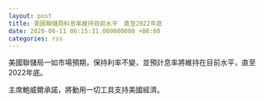 ```yaml
---
layout: post
title: 美國聯儲局料息率維持目前水平　直至2022年底
date: 2020-06-11 06:15:31.000000000 +08:00
categories: rss
---
```


美國聯儲局一如市場預期，保持利率不變，並預計息率將維持在目前水平，直至2022年底。

主席鮑威爾承諾，將動用一切工具支持美國經濟。
